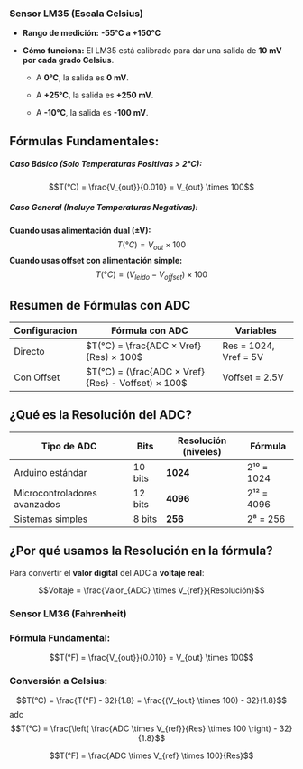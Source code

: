 ### **Sensor LM35 (Escala Celsius)**

- **Rango de medición:** **-55°C a +150°C**
    
- **Cómo funciona:** El LM35 está calibrado para dar una salida de **10 mV por cada grado Celsius**.
    
    - A **0°C**, la salida es **0 mV**.
        
    - A **+25°C**, la salida es **+250 mV**.
        
    - A **-10°C**, la salida es **-100 mV**.


## **Fórmulas Fundamentales:**
##### Caso Básico (Solo Temperaturas Positivas > 2°C):
$$T(°C) = \frac{V_{out}}{0.010} = V_{out} \times 100$$
##### Caso General (Incluye Temperaturas Negativas):

**Cuando usas alimentación dual (±V):**
$$T(°C) = V_{out} \times 100$$
**Cuando usas offset con alimentación simple:**
$$T(°C) = (V_{leído} - V_{offset}) \times 100$$
## **Resumen de Fórmulas con ADC**

| Configuracion | Fórmula con ADC                                    | Variables             |
| ------------- | -------------------------------------------------- | --------------------- |
| Directo       | $T(°C) = \frac{ADC × Vref}{Res} × 100$             | Res = 1024, Vref = 5V |
| Con Offset    | $T(°C) = (\frac{ADC × Vref}{Res} - Voffset) × 100$ | Voffset = 2.5V        |

## **¿Qué es la Resolución del ADC?**

| Tipo de ADC                  | Bits    | Resolución (niveles) | Fórmula    |
| ---------------------------- | ------- | -------------------- | ---------- |
| Arduino estándar             | 10 bits | **1024**             | 2¹⁰ = 1024 |
| Microcontroladores avanzados | 12 bits | **4096**             | 2¹² = 4096 |
| Sistemas simples             | 8 bits  | **256**              | 2⁸ = 256   |
## **¿Por qué usamos la Resolución en la fórmula?**

Para convertir el **valor digital** del ADC a **voltaje real**:

$$Voltaje = \frac{Valor_{ADC} \times V_{ref}}{Resolución}$$

### **Sensor LM36 (Fahrenheit)**

### **Fórmula Fundamental:**

$$T(°F) = \frac{V_{out}}{0.010} = V_{out} \times 100$$

### **Conversión a Celsius:**
$$T(°C) = \frac{T(°F) - 32}{1.8} = \frac{(V_{out} \times 100) - 32}{1.8}$$
adc
$$T(°C) = \frac{\left( \frac{ADC \times V_{ref}}{Res} \times 100 \right) - 32}{1.8}$$



$$T(°F) = \frac{ADC \times V_{ref} \times 100}{Res}$$